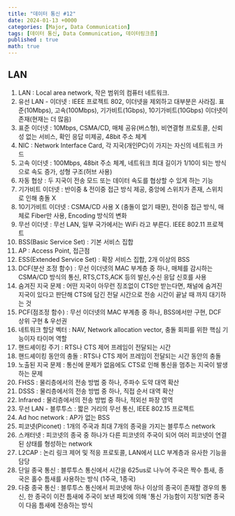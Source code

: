 ```yaml
---
title: "데이터 통신 #12"
date: 2024-01-13 +0000
categories: [Major, Data Communication]
tags: [데이터 통신, Data Communication, 데이터링크층]
published : true
math: true
---
```


## LAN

1. LAN : Local area network, 작은 범위의 컴퓨터 네트워크.
2. 유선 LAN - 이더넷 : IEEE 프로젝트 802, 이더넷을 제외하고 대부분은 사라짐. 표준(10Mbps), 고속(100Mbps), 기가비트(1Gbps), 10기가비트(10Gbps) 이더넷이 존재(현재는 더 많음)
3. 표준 이더넷 : 10Mbps, CSMA/CD, 매체 공유(버스형), 비연결형 프로토콜, 신뢰성 없는 서비스, 확인 응답 미제공, 48bit 주소 체계
4. NIC : Network Interface Card, 각 지국(개인PC)이 가지는 자신의 네트워크 카드
5. 고속 이더넷 : 100Mbps, 48bit 주소 체계, 네트워크 최대 길이가 1/10이 되는 방식으로 속도 증가, 성형 구조(허브 사용)
6. 자동 협상 : 두 지국이 전송 모드 또는 데이터 속도를 협상할 수 있게 하는 기능
7. 기가비트 이더넷 : 반이중 & 전이중 접근 방식 제공, 중앙에 스위치가 존재, 스위치로 인해 충돌 X
8. 10기가비트 이더넷 :  CSMA/CD 사용 X (충돌이 없기 때문), 전이중 접근 방식, 매체로 Fiber만 사용, Encoding 방식의 변화
9. 무선 이더넷 : 무선 LAN, 일부 국가에서는 WiFi 라고 부른다. IEEE 802.11 프로젝트
10. BSS(Basic Service Set) : 기본 서비스 집합
11. AP : Access Point, 접근점
12. ESS(Extended Service Set) : 확장 서비스 집합, 2개 이상의 BSS
13. DCF(분산 조정 함수) : 무선 이더넷의 MAC 부계층 중 하나, 매체를 감시하는 CSMA/CD 방식의 통신, RTS,CTS,ACK 등의 발신,수신 응답 신호를 사용
14. 숨겨진 지국 문제 : 어떤 지국이 아무런 징조없이 CTS만 받는다면, 채널에 숨겨진 지국이 있다고 판단해 CTS에 담긴 전달 시간으로 전송 시간이 끝날 때 까지 대기하는 것
15. PCF(점조정 함수) : 무선 이더넷의 MAC 부계층 중 하나, BSS에서만 구현, DCF 상위 구현 & 우선권
16. 네트워크 할당 벡터 : NAV, Network allocation vector, 충돌 회피를 위한 핵심 기능이자 타이머 역할
17. 핸드셰이킹 주기 : RTS나 CTS 제어 프레임이 전달되는 시간
18. 핸드셰이킹 동안의 충돌 : RTS나 CTS 제어 프레임이 전달되는 시간 동안의 충돌
19. 노출된 지국 문제 : 통신에 문제가 없음에도 CTS로 인해 통신을 멈추는 지국이 발생하는 문제
20. FHSS : 물리층에서의 전송 방법 중 하나, 주파수 도약 대역 확산
21. DSSS : 물리층에서의 전송 방법 중 하나, 직접 순서 대역 확산
22. Infrared : 물리층에서의 전송 방법 중 하나, 적외선 파장 영역
23. 무선 LAN - 블루투스 : 짧은 거리의 무선 통신, IEEE 802.15 프로젝트
24. Ad hoc network : AP가 없는 BSS
25. 피코넷(Piconet) : 1개의 주국과 최대 7개의 종국을 가지는 블루투스 network
26. 스캐터넷 : 피코넷의 종국 중 하나가 다른 피코넷의 주국이 되어 여러 피코넷이 연결된 상태를 형성하는 network
27. L2CAP : 논리 링크 제어 및 적응 프로토콜, LAN에서 LLC 부계층과 유사한 기능을 담당
28. 단일 종국 통신 : 블루투스 통신에서 시간을 625us로 나누어 주국은 짝수 틈새, 종국은 홀수 틈새를 사용하는 방식 (1주국, 1종국)
29. 다중 종국 통신 : 블루투스 통신에서 피코넷에 하나 이상의 종국이 존재할 경우의 통신, 한 종국이 이전 틈새에 주국이 보낸 패킷에 의해 '통신 가능함이 지정'되면 종국이 다음 틈새에 전송하는 방식